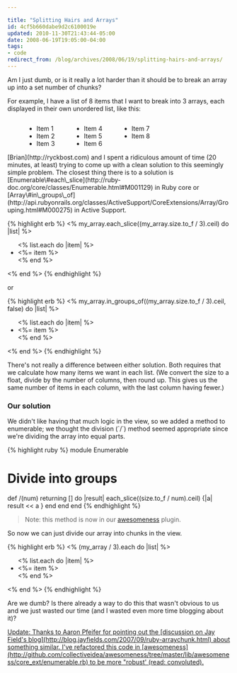 ```yaml
---

title: "Splitting Hairs and Arrays"
id: 4cf5b660dabe9d2c6100019e
updated: 2010-11-30T21:43:44-05:00
date: 2008-06-19T19:05:00-04:00
tags:
- code
redirect_from: /blog/archives/2008/06/19/splitting-hairs-and-arrays/
---
```


Am I just dumb, or is it really a lot harder than it should be to break an array up into a set number of chunks?

For example, I have a list of 8 items that I want to break into 3 arrays, each displayed in their own unordered list, like this:

<div style="overflow:hidden;">
<ul style="float: left; margin-left: 3em">
<li>
Item 1

</li>
<li>
Item 2

</li>
<li>
Item 3

</li>
</ul>
<ul style="float: left; margin-left: 3em">
<li>
Item 4

</li>
<li>
Item 5

</li>
<li>
Item 6

</li>
</ul>
<ul style="float: left; margin-left: 3em">
<li>
Item 7

</li>
<li>
Item 8

</li>
</ul>
</div>
[Brian](http://ryckbost.com) and I spent a ridiculous amount of time (20 minutes, at least) trying to come up with a clean solution to this seemingly simple problem. The closest thing there is to a solution is [Enumerable\#each\_slice](http://ruby-doc.org/core/classes/Enumerable.html#M001129) in Ruby core or [Array\#in\_groups\_of](http://api.rubyonrails.org/classes/ActiveSupport/CoreExtensions/Array/Grouping.html#M000275) in Active Support.

{% highlight erb %}
<% my_array.each_slice((my_array.size.to_f / 3).ceil) do |list| %>
  <ul>
    <% list.each do |item| %>
      <li><%= item %></li>
    <% end %>
  </ul>
<% end %>
{% endhighlight %}

or

{% highlight erb %}
<% my_array.in_groups_of((my_array.size.to_f / 3).ceil, false) do |list| %>
  <ul>
    <% list.each do |item| %>
      <li><%= item %></li>
    <% end %>
  </ul>
<% end %>
{% endhighlight %}

There's not really a difference between either solution. Both requires that we calculate how many items we want in each list. (We convert the size to a float, divide by the number of columns, then round up. This gives us the same number of items in each column, with the last column having fewer.)

<h3>
Our solution

</h3>
We didn't like having that much logic in the view, so we added a method to enumerable; we thought the division (`/`) method seemed appropriate since we're dividing the array into equal parts.

{% highlight ruby %}
module Enumerable
  # Divide into groups
  def /(num)
    returning [] do |result|
      each_slice((size.to_f / num).ceil) {|a| result << a }
    end
  end
end
{% endhighlight %}

> Note: this method is now in our [awesomeness](http://github.com/collectiveidea/awesomeness) plugin.

So now we can just divide our array into chunks in the view.

{% highlight erb %}
<% (my_array / 3).each do |list| %>
  <ul>
    <% list.each do |item| %>
      <li><%= item %></li>
    <% end %>
  </ul>
<% end %>
{% endhighlight %}

Are we dumb? Is there already a way to do this that wasn't obvious to us and we just wasted our time (and I wasted even more time blogging about it)?

<p>
<ins>
Update: Thanks to Aaron Pfeifer for pointing out the [discussion on Jay Field's blog](http://blog.jayfields.com/2007/09/ruby-arraychunk.html) about something similar. I've refactored this code in [awesomeness](http://github.com/collectiveidea/awesomeness/tree/master/lib/awesomeness/core_ext/enumerable.rb) to be more "robust' (read: convoluted).</ins>

</p>
